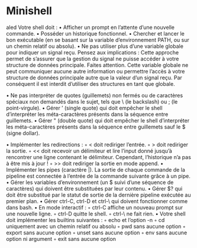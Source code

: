 # Minishell
aled
Votre shell doit :
• Afficher un prompt en l’attente d’une nouvelle commande.
• Posséder un historique fonctionnel.
• Chercher et lancer le bon exécutable (en se basant sur la variable d’environnement
PATH, ou sur un chemin relatif ou absolu).
• Ne pas utiliser plus d’une variable globale pour indiquer un signal reçu. Pensez
aux implications : Cette approche permet de s’assurer que la gestion du signal ne
puisse accéder à votre structure de données principale.
Faites attention. Cette variable globale ne peut communiquer aucune
autre information ou permettre l’accès à votre structure de données
principale autre que la valeur d’un signal reçu. Par conséquent il
est interdit d’utiliser des structures en tant que globale.

• Ne pas interpréter de quotes (guillemets) non fermés ou de caractères spéciaux non
demandés dans le sujet, tels que \ (le backslash) ou ; (le point-virgule).
• Gérer ’ (single quote) qui doit empêcher le shell d’interpréter les méta-caractères
présents dans la séquence entre guillemets.
• Gérer " (double quote) qui doit empêcher le shell d’interpréter les méta-caractères
présents dans la séquence entre guillemets sauf le $ (signe dollar).

• Implémenter les redirections :
◦ < doit rediriger l’entrée.
◦ > doit rediriger la sortie.
◦ << doit recevoir un délimiteur et lire l’input donné jusqu’à rencontrer une ligne
contenant le délimiteur. Cependant, l’historique n’a pas à être mis à jour !
◦ >> doit rediriger la sortie en mode append.
• Implémenter les pipes (caractère |). La sortie de chaque commande de la pipeline
est connectée à l’entrée de la commande suivante grâce à un pipe.
• Gérer les variables d’environnement (un $ suivi d’une séquence de caractères)
qui doivent être substituées par leur contenu.
• Gérer $? qui doit être substitué par le statut de sortie de la dernière pipeline
exécutée au premier plan.
• Gérer ctrl-C, ctrl-D et ctrl-\ qui doivent fonctionner comme dans bash.
• En mode interactif :
◦ ctrl-C affiche un nouveau prompt sur une nouvelle ligne.
◦ ctrl-D quitte le shell.
◦ ctrl-\ ne fait rien.
• Votre shell doit implémenter les builtins suivantes :
◦ echo et l’option -n
◦ cd uniquement avec un chemin relatif ou absolu
◦ pwd sans aucune option
◦ export sans aucune option
◦ unset sans aucune option
◦ env sans aucune option ni argument
◦ exit sans aucune option
